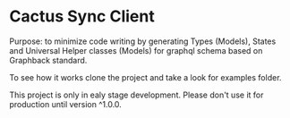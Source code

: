 # Cactus Sync Client

Purpose: to minimize code writing by generating Types (Models), States and Universal Helper classes (Models) for graphql schema based on Graphback standard.

To see how it works clone the project and take a look for examples folder.

This project is only in ealy stage development. Please don't use it for production until version ^1.0.0.
